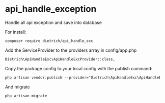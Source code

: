# api_handle_exception
Handle all api exception and save into database

For install:
```html
composer require dietrich/api_handle_exc
```

Add the ServiceProvider to the providers array in config/app.php
```html
Dietrich\ApiHandleExc\ApiHandleExcProvider::class,
```

Copy the package config to your local config with the publish command:
```html
php artisan vendor:publish --provider="Dietrich\ApiHandleExc\ApiHandleExcProvider"
```
And migrate
```html
php artisan migrate
```
